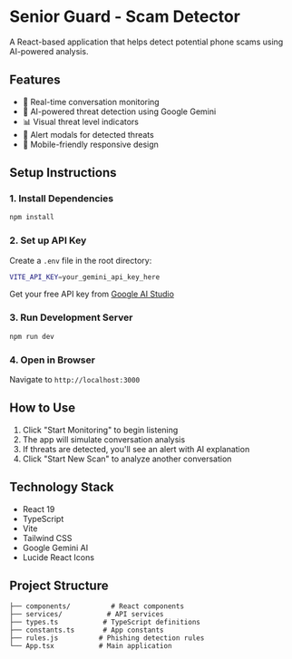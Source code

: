 # Senior Guard - Scam Detector

A React-based application that helps detect potential phone scams using AI-powered analysis.

## Features

- 🎤 Real-time conversation monitoring
- 🤖 AI-powered threat detection using Google Gemini
- 📊 Visual threat level indicators
- 🚨 Alert modals for detected threats
- 📱 Mobile-friendly responsive design

## Setup Instructions

### 1. Install Dependencies
```bash
npm install
```

### 2. Set up API Key
Create a `.env` file in the root directory:
```bash
VITE_API_KEY=your_gemini_api_key_here
```

Get your free API key from [Google AI Studio](https://makersuite.google.com/app/apikey)

### 3. Run Development Server
```bash
npm run dev
```

### 4. Open in Browser
Navigate to `http://localhost:3000`

## How to Use

1. Click "Start Monitoring" to begin listening
2. The app will simulate conversation analysis
3. If threats are detected, you'll see an alert with AI explanation
4. Click "Start New Scan" to analyze another conversation

## Technology Stack

- React 19
- TypeScript
- Vite
- Tailwind CSS
- Google Gemini AI
- Lucide React Icons

## Project Structure

```
├── components/          # React components
├── services/           # API services
├── types.ts           # TypeScript definitions
├── constants.ts       # App constants
├── rules.js          # Phishing detection rules
└── App.tsx           # Main application
```
